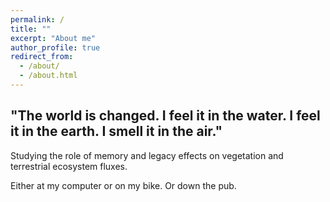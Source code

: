 ```yaml
---
permalink: /
title: ""
excerpt: "About me"
author_profile: true
redirect_from:
  - /about/
  - /about.html
---
```


## "The world is changed. I feel it in the water. I feel it in the earth. I smell it in the air."

Studying the role of memory and legacy effects on vegetation and terrestrial ecosystem fluxes.

Either at my computer or on my bike. Or down the pub.
